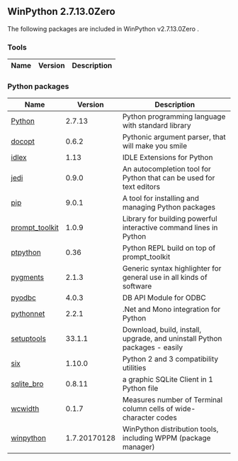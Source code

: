 ## WinPython 2.7.13.0Zero 

The following packages are included in WinPython v2.7.13.0Zero .

### Tools

Name | Version | Description
-----|---------|------------


### Python packages

Name | Version | Description
-----|---------|------------
[Python](http://www.python.org/) | 2.7.13 | Python programming language with standard library
[docopt](http://pypi.python.org/pypi/docopt) | 0.6.2 | Pythonic argument parser, that will make you smile
[idlex](http://pypi.python.org/pypi/idlex) | 1.13 | IDLE Extensions for Python
[jedi](http://pypi.python.org/pypi/jedi) | 0.9.0 | An autocompletion tool for Python that can be used for text editors
[pip](http://pypi.python.org/pypi/pip) | 9.0.1 | A tool for installing and managing Python packages
[prompt_toolkit](http://pypi.python.org/pypi/prompt_toolkit) | 1.0.9 | Library for building powerful interactive command lines in Python
[ptpython](http://pypi.python.org/pypi/ptpython) | 0.36 | Python REPL build on top of prompt_toolkit
[pygments](http://pygments.org) | 2.1.3 | Generic syntax highlighter for general use in all kinds of software
[pyodbc](http://pypi.python.org/pypi/pyodbc) | 4.0.3 | DB API Module for ODBC
[pythonnet](http://pypi.python.org/pypi/pythonnet) | 2.2.1 | .Net and Mono integration for Python
[setuptools](http://pypi.python.org/pypi/setuptools) | 33.1.1 | Download, build, install, upgrade, and uninstall Python packages - easily
[six](http://pypi.python.org/pypi/six) | 1.10.0 | Python 2 and 3 compatibility utilities
[sqlite_bro](http://pypi.python.org/pypi/sqlite_bro) | 0.8.11 | a graphic SQLite Client in 1 Python file
[wcwidth](http://pypi.python.org/pypi/wcwidth) | 0.1.7 | Measures number of Terminal column cells of wide-character codes
[winpython](http://winpython.github.io/) | 1.7.20170128 | WinPython distribution tools, including WPPM (package manager)